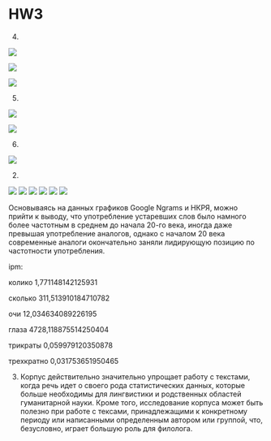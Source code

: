 # HW3

4)
![ ](4.1.png)

![ ](4.2.png)

![ ](4.3.png)

5)
![](5.1.png)

![](5.2.png)

6) 
![](6.png)

2)
![ ](2.1.png)
![ ](2.2.png)
![ ](2.3.png)
![ ](2.4.png)
![ ](2.5.png)
![ ](2.6.png)

Основываясь на данных графиков Google Ngrams и НКРЯ, можно прийти к выводу, что употребление устаревших слов было намного более частотным в среднем до начала 20-го века, иногда даже превышая употребление аналогов, однако с началом 20 века современные аналоги окончательно заняли лидирующую позицию по частотности употребления. 

ipm:

колико 1,771148142125931

сколько 311,513910184710782

очи 12,034634089226195

глаза 4728,118875514250404

трикраты  0,059979120350878

трехкратно  0,031753651950465

3) Корпус действительно значительно упрощает работу с текстами, когда речь идет о своего рода статистических данных, которые больше необходимы для лингвистики и родственных областей гуманитарной науки. Кроме того, исследование корпуса может быть полезно при работе с тексами, принадлежащими к конкретному периоду или написанными определенным автором или группой, что, безусловно, играет большую роль для филолога.  
